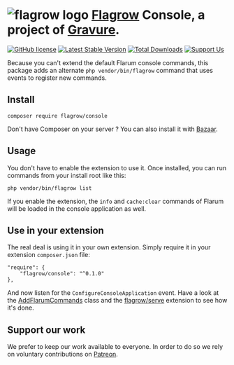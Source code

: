 # ![flagrow logo](https://avatars0.githubusercontent.com/u/16413865?v=3&s=20) [Flagrow](https://discuss.flarum.org/d/1832-flagrow-extension-developer-group) Console, a project of [Gravure](https://gravure.io/).

[![GitHub license](https://img.shields.io/badge/license-MIT-blue.svg)](https://github.com/flagrow/console/blob/master/LICENSE.md)
[![Latest Stable Version](https://img.shields.io/packagist/v/flagrow/console.svg)](https://packagist.org/packages/flagrow/console)
[![Total Downloads](https://img.shields.io/packagist/dt/flagrow/console.svg)](https://packagist.org/packages/flagrow/console)
[![Support Us](https://img.shields.io/badge/patreon-support-yellow.svg)](https://www.patreon.com/flagrow)

Because you can't extend the default Flarum console commands, this package adds an alternate `php vendor/bin/flagrow` command that uses events to register new commands.

## Install

    composer require flagrow/console

Don't have Composer on your server ? You can also install it with [Bazaar](https://github.com/flagrow/bazaar).

## Usage

You don't have to enable the extension to use it.
Once installed, you can run commands from your install root like this:

    php vendor/bin/flagrow list

If you enable the extension, the `info` and `cache:clear` commands of Flarum will be loaded in the console application as well.

## Use in your extension

The real deal is using it in your own extension.
Simply require it in your extension `composer.json` file:

    "require": {
        "flagrow/console": "^0.1.0"
    },

And now listen for the `ConfigureConsoleApplication` event.
Have a look at the [AddFlarumCommands](src/Listeners/AddFlarumCommands.php) class and the [flagrow/serve](https://github.com/flagrow/serve) extension to see how it's done.

## Support our work

We prefer to keep our work available to everyone.
In order to do so we rely on voluntary contributions on [Patreon](https://www.patreon.com/flagrow).
